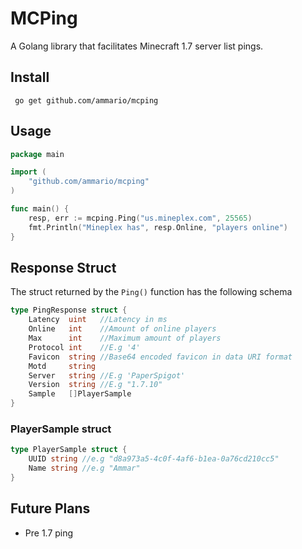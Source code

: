 # MCPing
A Golang library that facilitates Minecraft 1.7 server list pings.

## Install

`` go get github.com/ammario/mcping``

## Usage
```go
package main

import (
    "github.com/ammario/mcping"
)

func main() {
    resp, err := mcping.Ping("us.mineplex.com", 25565)
    fmt.Println("Mineplex has", resp.Online, "players online")
}
```

## Response Struct

The struct returned by the ``Ping()`` function has the following schema

```go
type PingResponse struct {
    Latency  uint   //Latency in ms
    Online   int    //Amount of online players
    Max      int    //Maximum amount of players
    Protocol int    //E.g '4'
    Favicon  string //Base64 encoded favicon in data URI format
    Motd     string
    Server   string //E.g 'PaperSpigot'
    Version  string //E.g "1.7.10"
    Sample   []PlayerSample
}
```

### PlayerSample struct

```go
type PlayerSample struct {
    UUID string //e.g "d8a973a5-4c0f-4af6-b1ea-0a76cd210cc5"
    Name string //e.g "Ammar"
}
```

## Future Plans
- Pre 1.7 ping
